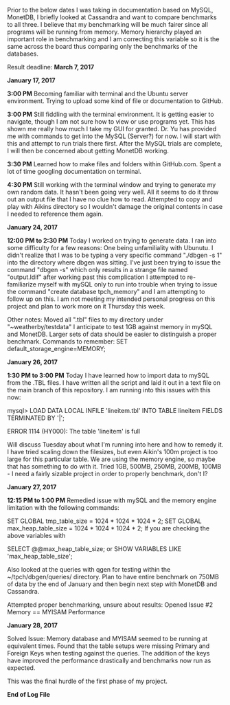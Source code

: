 Prior to the below dates I was taking in documentation based on MySQL, MonetDB, I briefly looked at Cassandra and want to compare benchmarks to all three. I believe that my benchmarking will be much fairer since all programs will be running from memory. Memory hierarchy played an important role in benchmarking and I am correcting this variable so it is the same across the board thus comparing only the benchmarks of the databases.

Result deadline: **March 7, 2017**

**January 17, 2017**

**3:00 PM** Becoming familiar with terminal and the Ubuntu server environment. Trying to upload some kind of file or documentation to GitHub.

**3:00 PM** Still fiddling with the terminal environment. It is getting easier to navigate, though I am not sure how to view or use programs yet. This has shown me really how much I take my GUI for granted.
Dr. Yu has provided me with commands to get into the MySQL (Server?) for now. I will start with this and attempt to run trials there first. After the MySQL trials are complete, I will then be concerned about getting MonetDB working.

**3:30 PM** Learned how to make files and folders within GitHub.com. Spent a lot of time googling documentation on terminal.

**4:30 PM** Still working with the terminal window and trying to generate my own random data. It hasn't been going very well. All it seems to do it throw out an output file that I have no clue how to read. Attempted to copy and play with Aikins directory so I wouldn't damage the original contents in case I needed to reference them again.

**January 24, 2017**

**12:00 PM to 2:30 PM** Today I worked on trying to generate data. I ran into some difficulty for a few reasons: One being unfamiliality with Ubunutu. I didn't realize that I was to be typing a very specific command "./dbgen -s 1" into the directory where dbgen was sitting. I've just been trying to issue the command "dbgen -s" which only results in a strange file named "output.ldif" after working past this complication I attempted to re-familiarize myself with mySQL only to run into trouble when trying to issue the command "create database tpch_memory" and I am attempting to follow up on this. I am not meeting my intended personal progress on this project and plan to work more on it Thursday this week.

Other notes: Moved all ".tbl" files to my directory under "~weatherby/testdata" I anticipate to test 1GB against memory in mySQL and MonetDB. Larger sets of data should be easier to distinguish a proper benchmark.
Commands to remember: SET default_storage_engine=MEMORY;

**January 26, 2017**

**1:30 PM to 3:00 PM** Today I have learned how to import data to mySQL from the .TBL files. I have written all the script and laid it out in a text file on the main branch of this repository. I am running into this issues with this now:

mysql> LOAD DATA LOCAL INFILE 'lineitem.tbl' INTO TABLE lineitem FIELDS TERMINATED BY '|';

ERROR 1114 (HY000): The table 'lineitem' is full

Will discuss Tuesday about what I'm running into here and how to remedy it. I have tried scaling down the filesizes, but even Aikin's 100m project is too large for this particular table. We are using the memory engine, so maybe that has something to do with it. Tried 1GB, 500MB, 250MB, 200MB, 100MB - I need a fairly sizable project in order to properly benchmark, don't I?

**January 27, 2017**

**12:15 PM to 1:00 PM** Remedied issue with mySQL and the memory engine limitation with the following commands:

SET GLOBAL tmp_table_size = 1024 * 1024 * 1024 * 2;
SET GLOBAL max_heap_table_size = 1024 * 1024 * 1024 * 2;
If you are checking the above variables with

SELECT @@max_heap_table_size;
or
SHOW VARIABLES LIKE 'max_heap_table_size';

Also looked at the queries with qgen for testing within the ~/tpch/dbgen/queries/ directory. Plan to have entire benchmark on 750MB of data by the end of January and then begin next step with MonetDB and Cassandra.

Attempted proper benchmarking, unsure about results: Opened Issue #2 Memory == MYISAM Performance

**January 28, 2017**

Solved Issue: Memory database and MYISAM seemed to be running at equivalent times. Found that the table setups were missing Primary and Foreign Keys when testing against the queries. The addition of the keys have improved the performance drastically and benchmarks now run as expected.

This was the final hurdle of the first phase of my project.

**End of Log File**
